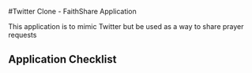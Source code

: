 #Twitter Clone - FaithShare Application

This application is to mimic Twitter but be used as a way to share prayer requests

## Application Checklist